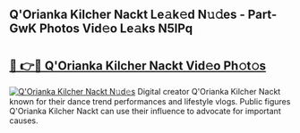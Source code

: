 ## Q'Orianka Kilcher Nackt Le𝚊k𝚎d N𝚞𝚍es - Part-GwK Photos Vid𝚎o Le𝚊ks N5lPq

# <h2><a href="http://fb4yya.evod.top/?m=Q%27Orianka+Kilcher+Nackt">🔗 👉🔴 Q'Orianka Kilcher Nackt Vid𝚎o Ph𝚘t𝚘s</a></h2>

[![Q'Orianka Kilcher Nackt N𝚞d𝚎s](https://i.imgur.com/8V9OHl7.gif)](http://fb4yya.evod.top/?m=Q%27Orianka+Kilcher+Nackt)
Digital creator Q'Orianka Kilcher Nackt known for their dance trend performances and lifestyle vlogs. Public figures Q'Orianka Kilcher Nackt can use their influence to advocate for important causes. 
